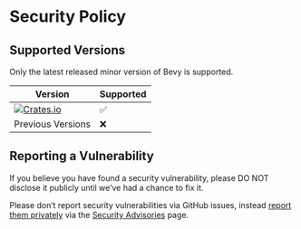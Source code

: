 # Security Policy

## Supported Versions

Only the latest released minor version of Bevy is supported.

| Version                                                                                 | Supported          |
| --------------------------------------------------------------------------------------- | ------------------ |
| [![Crates.io](https://img.shields.io/crates/v/bevy.svg)](https://crates.io/crates/bevy) | :white_check_mark: |
| Previous Versions                                                                       | :x:                |

## Reporting a Vulnerability

If you believe you have found a security vulnerability, please DO NOT disclose it publicly until we’ve had a chance to fix it.

Please don’t report security vulnerabilities via GitHub issues, instead [report them privately](https://docs.github.com/en/code-security/security-advisories/guidance-on-reporting-and-writing-information-about-vulnerabilities/privately-reporting-a-security-vulnerability) via the [Security Advisories](https://github.com/bevyengine/bevy/security/advisories/new) page.
